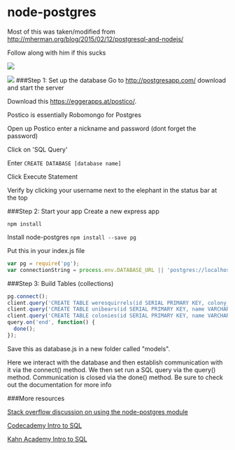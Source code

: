 # node-postgres
Most of this was taken/modified from http://mherman.org/blog/2015/02/12/postgresql-and-nodejs/

Follow along with him if this sucks 

![](https://imgs.xkcd.com/comics/exploits_of_a_mom.png)

![](http://farm6.static.flickr.com/5130/5310748684_f0fe7311dd.jpg)
###Step 1: Set up the database
Go to http://postgresapp.com/ download and start the server

Download this https://eggerapps.at/postico/.

Postico is essentially Robomongo for Postgres

Open up Postico enter a nickname and password (dont forget the password)

Click on 'SQL Query'

Enter ```CREATE DATABASE [database name]```

Click Execute Statement

Verify by clicking your username next to the elephant in the status bar at the top

###Step 2: Start your app
Create a new express app

```npm install```

Install node-postgres
```npm install --save pg```

Put this in your index.js file

```javascript
var pg = require('pg');
var connectionString = process.env.DATABASE_URL || 'postgres://localhost:5432/[YOUR-DATABASE-NAME]';
```

###Step 3: Build Tables (collections)

```javascript
pg.connect();
client.query('CREATE TABLE weresquirrels(id SERIAL PRIMARY KEY, colony_id INTEGER');
client.query('CREATE TABLE unibears(id SERIAL PRIMARY KEY, name VARCHAR(40), colony_id INTEGER');
client.query('CREATE TABLE colonies(id SERIAL PRIMARY KEY, name VARCHAR(40))');
query.on('end', function() {
  done();
});
```

Save this as database.js in a new folder called "models".

Here we interact with the database and then establish communication with it via the connect() method. We then set run a SQL query via the query() method. Communication is closed via the done() method. Be sure to check out the documentation for more info


###More resources

[Stack overflow discussion on using the node-postgres module](http://stackoverflow.com/questions/8484404/what-is-the-proper-way-to-use-the-node-js-postgresql-module)

[Codecademy Intro to SQL](https://www.codecademy.com/learn/learn-sql)

[Kahn Academy Intro to SQL](https://www.khanacademy.org/computing/computer-programming/sql)
